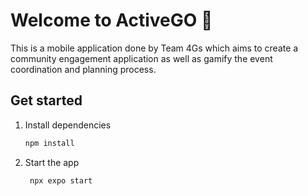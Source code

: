 # Welcome to ActiveGO 👋

This is a mobile application done by Team 4Gs which aims to create a community engagement application as well as gamify the event coordination and planning process.

## Get started

1. Install dependencies

   ```bash
   npm install
   ```

2. Start the app

   ```bash
    npx expo start
   ```